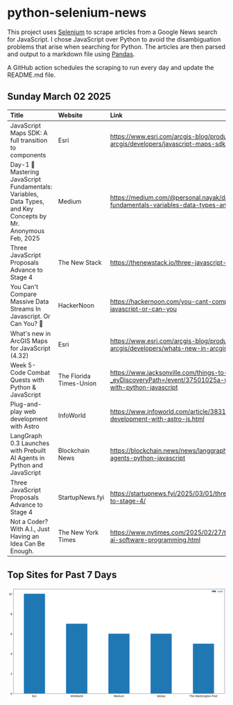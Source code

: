 # python-selenium-news

This project uses [Selenium](https://www.seleniumhq.org/) to scrape articles from a Google News search for JavaScript.
I chose JavaScript over Python to avoid the disambiguation problems that arise when searching for Python.
The articles are then parsed and output to a markdown file using [Pandas](https://pandas.pydata.org/).

A GitHub action schedules the scraping to run every day and update the README.md file.

## Sunday March 02 2025


| Title                                                                                                          | Website                 | Link                                                                                                                                 |
|:---------------------------------------------------------------------------------------------------------------|:------------------------|:-------------------------------------------------------------------------------------------------------------------------------------|
| JavaScript Maps SDK: A full transition to components                                                           | Esri                    | https://www.esri.com/arcgis-blog/products/js-api-arcgis/developers/javascript-maps-sdk-a-full-transition-to-components/              |
| Day-1 🚀Mastering JavaScript Fundamentals: Variables, Data Types, and Key Concepts  by Mr. Anonymous  Feb, 2025 | Medium                  | https://medium.com/@personal.nayak/day-1-mastering-javascript-fundamentals-variables-data-types-and-key-concepts-d723c11008b9        |
| Three JavaScript Proposals Advance to Stage 4                                                                  | The New Stack           | https://thenewstack.io/three-javascript-proposals-advance-to-stage-4/                                                                |
| You Can't Compare Massive Data Streams In Javascript. Or Can You? 🤔                                            | HackerNoon              | https://hackernoon.com/you-cant-compare-massive-data-streams-in-javascript-or-can-you                                                |
| What's new in ArcGIS Maps for JavaScript (4.32)                                                                | Esri                    | https://www.esri.com/arcgis-blog/products/js-api-arcgis/developers/whats-new-in-arcgis-maps-for-javascript-4-32/                     |
| Week 5- Code Combat Quests with Python & JavaScript                                                            | The Florida Times-Union | https://www.jacksonville.com/things-to-do/events/?_evDiscoveryPath=/event/37501025a-week-5-code-combat-quests-with-python-javascript |
| Plug-and-play web development with Astro                                                                       | InfoWorld               | https://www.infoworld.com/article/3831686/plug-and-play-web-development-with-astro-js.html                                           |
| LangGraph 0.3 Launches with Prebuilt AI Agents in Python and JavaScript                                        | Blockchain News         | https://blockchain.news/news/langgraph-0-3-launches-prebuilt-ai-agents-python-javascript                                             |
| Three JavaScript Proposals Advance to Stage 4                                                                  | StartupNews.fyi         | https://startupnews.fyi/2025/03/01/three-javascript-proposals-advance-to-stage-4/                                                    |
| Not a Coder? With A.I., Just Having an Idea Can Be Enough.                                                     | The New York Times      | https://www.nytimes.com/2025/02/27/technology/personaltech/vibecoding-ai-software-programming.html                                   |
## Top Sites for Past 7 Days

![Graph of Top Sites](https://raw.githubusercontent.com/dan-mba/python-selenium-news/main/last-week.png)
